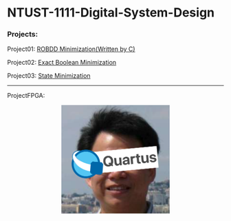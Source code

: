# NTUST-1111-Digital-System-Design

### Projects:

Project01: [ROBDD Minimization(Written by C)](https://github.com/ChengHung-Wang/NTUST-1111-Digital-System-Design/tree/main/Projects/Project01)

Project02: [Exact Boolean Minimization](https://github.com/ChengHung-Wang/NTUST-1111-Digital-System-Design/tree/main/Projects/Project02)

Project03: [State Minimization](https://github.com/ChengHung-Wang/NTUST-1111-Digital-System-Design/tree/main/Projects/Project03)

----
ProjectFPGA: 
<div style="text-align: center;">
    <img width="50%" src="./icon.png" />
</div>
